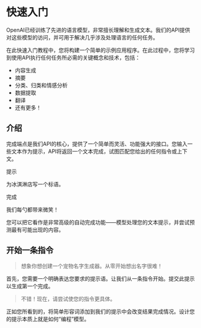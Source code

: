 # 快速入门

OpenAI已经训练了先进的语言模型，非常擅长理解和生成文本。我们的API提供对这些模型的访问，并可用于解决几乎涉及处理语言的任何任务。

在此快速入门教程中，您将构建一个简单的示例应用程序。在此过程中，您将学习到使用API执行任何任务所必需的关键概念和技术，包括：

- 内容生成
- 摘要
- 分类、归类和情感分析
- 数据提取
- 翻译
- 还有更多！

## 介绍

完成端点是我们API的核心，提供了一个简单而灵活、功能强大的接口。您输入一些文本作为提示，API将返回一个文本完成，试图匹配您给出的任何指令或上下文。

提示

为冰淇淋店写一个标语。

完成

我们每勺都带来微笑！

您可以把它看作是非常高级的自动完成功能——模型处理您的文本提示，并尝试预测最有可能出现的内容。

## 开始一条指令

>想象你想创建一个宠物名字生成器。从零开始想出名字很难！

首先，您需要一个明确表达您要求的提示语。让我们从一条指令开始。提交此提示以生成第一个完成。

>不错！现在，请尝试使您的指令更具体。

正如您所看到的，将简单形容词添加到我们的提示中会改变结果完成情况。设计您的提示本质上就是如何“编程”模型。